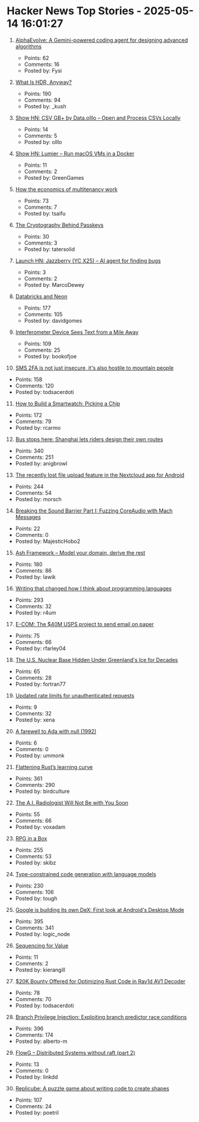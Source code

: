 # Hacker News Top Stories - 2025-05-14 16:01:27

1. [AlphaEvolve: A Gemini-powered coding agent for designing advanced algorithms](https://deepmind.google/discover/blog/alphaevolve-a-gemini-powered-coding-agent-for-designing-advanced-algorithms/)
   - Points: 62
   - Comments: 16
   - Posted by: Fysi

2. [What Is HDR, Anyway?](https://www.lux.camera/what-is-hdr/)
   - Points: 190
   - Comments: 94
   - Posted by: _kush

3. [Show HN: CSV GB+ by Data.olllo – Open and Process CSVs Locally](https://apps.microsoft.com/detail/9pfcrwp46v22?hl=en-US&gl=US)
   - Points: 14
   - Comments: 5
   - Posted by: olllo

4. [Show HN: Lumier – Run macOS VMs in a Docker](https://github.com/trycua/cua/tree/main/libs/lumier)
   - Points: 11
   - Comments: 2
   - Posted by: GreenGames

5. [How the economics of multitenancy work](https://www.blacksmith.sh/blog/the-economics-of-operating-a-ci-cloud)
   - Points: 73
   - Comments: 7
   - Posted by: tsaifu

6. [The Cryptography Behind Passkeys](https://blog.trailofbits.com/2025/05/14/the-cryptography-behind-passkeys/)
   - Points: 30
   - Comments: 3
   - Posted by: tatersolid

7. [Launch HN: Jazzberry (YC X25) – AI agent for finding bugs](undefined)
   - Points: 3
   - Comments: 2
   - Posted by: MarcoDewey

8. [Databricks and Neon](https://www.databricks.com/blog/databricks-neon)
   - Points: 177
   - Comments: 105
   - Posted by: davidgomes

9. [Interferometer Device Sees Text from a Mile Away](https://physics.aps.org/articles/v18/99)
   - Points: 109
   - Comments: 25
   - Posted by: bookofjoe

10. [SMS 2FA is not just insecure, it's also hostile to mountain people](https://blog.stillgreenmoss.net/sms-2fa-is-not-just-insecure-its-also-hostile-to-mountain-people)
   - Points: 158
   - Comments: 120
   - Posted by: todsacerdoti

11. [How to Build a Smartwatch: Picking a Chip](https://ericmigi.com/blog/how-to-build-a-smartwatch-picking-a-chip/)
   - Points: 172
   - Comments: 79
   - Posted by: rcarmo

12. [Bus stops here: Shanghai lets riders design their own routes](https://www.sixthtone.com/news/1017072)
   - Points: 340
   - Comments: 251
   - Posted by: anigbrowl

13. [The recently lost file upload feature in the Nextcloud app for Android](https://nextcloud.com/blog/nextcloud-android-file-upload-issue-google/)
   - Points: 244
   - Comments: 54
   - Posted by: morsch

14. [Breaking the Sound Barrier Part I: Fuzzing CoreAudio with Mach Messages](https://googleprojectzero.blogspot.com/2025/05/breaking-sound-barrier-part-i-fuzzing.html)
   - Points: 22
   - Comments: 0
   - Posted by: MajesticHobo2

15. [Ash Framework – Model your domain, derive the rest](https://ash-hq.org/)
   - Points: 180
   - Comments: 86
   - Posted by: lawik

16. [Writing that changed how I think about programming languages](https://bernsteinbear.com/blog/pl-writing/)
   - Points: 293
   - Comments: 32
   - Posted by: r4um

17. [E-COM: The $40M USPS project to send email on paper](https://buttondown.com/blog/the-e-com-story)
   - Points: 75
   - Comments: 66
   - Posted by: rfarley04

18. [The U.S. Nuclear Base Hidden Under Greenland's Ice for Decades](https://www.wsj.com/world/greenland-us-camp-century-nuclear-base-91e8abea)
   - Points: 65
   - Comments: 28
   - Posted by: fortran77

19. [Updated rate limits for unauthenticated requests](https://github.blog/changelog/2025-05-08-updated-rate-limits-for-unauthenticated-requests/)
   - Points: 9
   - Comments: 32
   - Posted by: xena

20. [A farewell to Ada with null (1992)](https://web.elastic.org/~fche/mirrors/old-usenet/ada-with-null)
   - Points: 6
   - Comments: 0
   - Posted by: ummonk

21. [Flattening Rust’s learning curve](https://corrode.dev/blog/flattening-rusts-learning-curve/)
   - Points: 361
   - Comments: 290
   - Posted by: birdculture

22. [The A.I. Radiologist Will Not Be with You Soon](https://www.nytimes.com/2025/05/14/technology/ai-jobs-radiologists-mayo-clinic.html)
   - Points: 55
   - Comments: 66
   - Posted by: voxadam

23. [RPG in a Box](https://rpginabox.com/)
   - Points: 255
   - Comments: 53
   - Posted by: skibz

24. [Type-constrained code generation with language models](https://arxiv.org/abs/2504.09246)
   - Points: 230
   - Comments: 106
   - Posted by: tough

25. [Google is building its own DeX: First look at Android's Desktop Mode](https://www.androidauthority.com/android-desktop-mode-leak-3550321/)
   - Points: 395
   - Comments: 341
   - Posted by: logic_node

26. [Sequencing for Value](https://engineering.blueberrypediatrics.blog/sequencing-for-value)
   - Points: 11
   - Comments: 2
   - Posted by: kierangill

27. [$20K Bounty Offered for Optimizing Rust Code in Rav1d AV1 Decoder](https://www.memorysafety.org/blog/rav1d-perf-bounty/)
   - Points: 78
   - Comments: 70
   - Posted by: todsacerdoti

28. [Branch Privilege Injection: Exploiting branch predictor race conditions](https://comsec.ethz.ch/research/microarch/branch-privilege-injection/)
   - Points: 396
   - Comments: 174
   - Posted by: alberto-m

29. [FlowG – Distributed Systems without raft (part 2)](https://david-delassus.medium.com/distributed-systems-without-raft-part-2-81ca31eae4db)
   - Points: 13
   - Comments: 0
   - Posted by: linkdd

30. [Replicube: A puzzle game about writing code to create shapes](https://store.steampowered.com/app/3401490/Replicube/)
   - Points: 107
   - Comments: 24
   - Posted by: poetril

